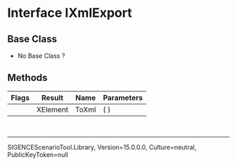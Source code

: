 # Interface IXmlExport
## Base Class
- No Base Class ?
## Methods
Flags|Result|Name|Parameters
-|-|-|-
&nbsp;|XElement|ToXml|( )

<br /><hr />
SIGENCEScenarioTool.Library, Version=15.0.0.0, Culture=neutral, PublicKeyToken=null
